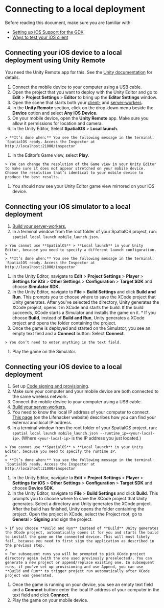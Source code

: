 [//]: # (TODO - get rid of mobile_launch.json mention and explain it differently)

# Connecting to a local deployment

Before reading this document, make sure you are familiar with:

  * [Setting up iOS Support for the GDK]({{urlRoot}}/content/mobile/ios/setup)
  * [Ways to test your iOS client]({{urlRoot}}/content/mobile/ios/ways-to-run)

## Connecting your iOS device to a local deployment using Unity Remote
You need the Unity Remote app for this. See the [Unity documentation](https://docs.unity3d.com/Manual/UnityRemote5.html) for details.

  1. Connect the mobile device to your computer using a USB cable.
  1. Open the project that you want to deploy with the Unity Editor and go to **Edit** > **Project Settings** > **Editor** to bring up the **Editor Settings** window.
  1. Open the scene that starts both your [client-]({{urlRoot}}/content/glossary#client-worker) and [server-workers]({{urlRoot}}/content/glossary#server-worker).
  1. In the **Unity Remote** section, click on the drop-down menu beside the **Device** option and select **Any iOS Device**.
  1. On your mobile device, open the **Unity Remote** app. Make sure you allow it permissions for location and camera.
  1. In the Unity Editor, Select **SpatialOS** > **Local launch**.

    > **It’s done when:** You see the following message in the terminal: `SpatialOS ready. Access the Inspector at http://localhost:21000/inspector`

  1. In the Editor’s Game view, select **Play**.

    > You can change the resolution of the Game view in your Unity Editor to make sure it does not appear stretched on your mobile device. Choose the resolution that’s identical to your mobile device to produce the best results.

  1. You should now see your Unity Editor game view mirrored on your iOS device.

## Connecting your iOS simulator to a local deployment

  1. [Build your server-workers.]({{urlRoot}}/content/build)
  1. In a terminal window from the root folder of your SpatialOS project,  run: `spatial local launch mobile_launch.json`.

    > You cannot use **SpatialOS** > **Local launch** in your Unity Editor, because you need to specify a different launch configuration.
    >
    > **It’s done when:** You see the following message in the terminal: `SpatialOS ready. Access the Inspector at http://localhost:21000/inspector`

  1. In the Unity Editor, navigate to **Edit** > **Project Settings** > **Player** > **Settings for iOS** > **Other Settings** > **Configuration** > **Target SDK** and choose **Simulator SDK**.
  1. In the Unity Editor, navigate to **File** > **Build Settings** and click **Build and Run**. This prompts you to choose where to save the XCode project that Unity generates. After you've selected the directory, Unity generates the XCode project, opens it in XCode and starts the build. If the build succeeds, XCode starts a Simulator and installs the game on it.
    * If you choose **Build**, instead of **Build and Run**, Unity generates a XCode project and opens the folder containing the project.
  1. Once the game is deployed and started on the Simulator, you see an empty text field and a **Connect** button: Select **Connect**.

    > You don’t need to enter anything in the text field.

  1. Play the game on the Simulator.

## Connecting your iOS device to a local deployment

  1. Set up [Code signing and provisioning](https://help.apple.com/xcode/mac/current/#/dev60b6fbbc7).
  1. Make sure your computer and your mobile device are both connected to the same wireless network.
  1. Connect the mobile device to your computer using a USB cable.
  1. [Build your server-workers.]({{urlRoot}}/content/build)
  1. You need to know the local IP address of your computer to connect. [This page](https://lifehacker.com/5833108/how-to-find-your-local-and-external-ip-address) (on the Lifehacker website)  describes how you can find your external and local IP address.
  1. In a terminal window from the root folder of your SpatialOS project,  run: `spatial local launch mobile_launch.json --runtime_ip=<your-local-ip>`. (Where `<your-local-ip>` is the IP address you just located.)

    > You cannot use **SpatialOS** > **Local launch** in your Unity Editor, because you need to specify the runtime IP.
    >
    > **It’s done when:** You see the following message in the terminal: `SpatialOS ready. Access the Inspector at http://localhost:21000/inspector`

  1. In the Unity Editor, navigate to **Edit** > **Project Settings** > **Player** > **Settings for iOS** > **Other Settings** > **Configuration** > **Target SDK** and choose **Device SDK**.
  1. In the Unity Editor, navigate to **File** > **Build Settings** and click **Build**. This prompts you to choose where to save the XCode project that Unity generates. Select a directory and Unity generates the XCode project. After the build has finished, Unity opens the folder containing the project. Open the project in XCode, select the Project root, go to **General** > **Signing** and sign the project.

    > If you choose **Build and Run** instead of **Build** Unity generates the XCode project, automatically opens it for you and starts the build to install the game on the connected device. This will most likely fail, because you need to first sign the application as described in the previous step.
    >
    > For subsequent runs you will be prompted to pick XCode project directory again (with the one used previously preselected). You can generate a new project or append/replace existing one. In subsequent runs, if you've set up provisioning and use Append, you can use **Build and Run** to trigger project run automatically after XCode project was generated.

  1. Once the game is running on your device, you see an empty text field and a **Connect** button: enter the local IP address of your computer in the text field and click **Connect**.
  1. Play the game on your mobile device.
